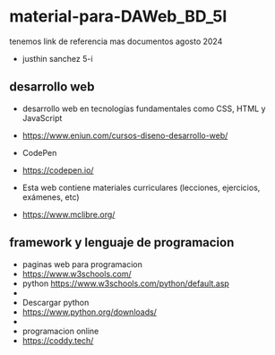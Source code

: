 # material-para-DAWeb_BD_5I
tenemos link de referencia mas documentos agosto 2024
- justhin sanchez 5-i
## desarrollo web
- desarrollo web en tecnologías fundamentales como CSS, HTML y JavaScript
- https://www.eniun.com/cursos-diseno-desarrollo-web/

- CodePen
- https://codepen.io/

- Esta web contiene materiales curriculares (lecciones, ejercicios, exámenes, etc)
- https://www.mclibre.org/

## framework y lenguaje de programacion
- paginas web para programacion
- https://www.w3schools.com/
- python https://www.w3schools.com/python/default.asp
- 
- Descargar python
- https://www.python.org/downloads/
- 
- programacion online
- https://coddy.tech/
